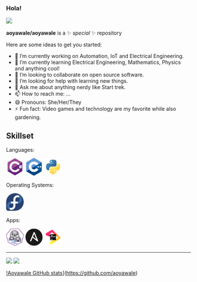 ### Hola!
![](https://en.wikipedia.org/wiki/Flag_of_Puerto_Rico#/media/File:Flag_of_Puerto_Rico.svg)

**aoyawale/aoyawale** is a ✨ _special_ ✨ repository 

Here are some ideas to get you started:

- 🔭 I’m currently working on Automation, IoT and Electrical Engineering.
- 🌱 I’m currently learning Electrical Engineering, Mathematics, Physics and anything cool!
- 👯 I’m looking to collaborate on open source software.
- 🤔 I’m looking for help with learning new things.
- 💬 Ask me about anything nerdy like Start trek.
- 📫 How to reach me: ...
- 😄 Pronouns: She/Her/They
- ⚡ Fun fact: Video games and technology are my favorite while also gardening.

## Skillset

Languages:
<p align="left">
  <img alt="C#" width="48px" height="48px" src="https://raw.githubusercontent.com/devicons/devicon/master/icons/csharp/csharp-original.svg" />
  <img alt="C++" width="48px" height="48px" src="https://raw.githubusercontent.com/devicons/devicon/master/icons/cplusplus/cplusplus-original.svg" />
  <img alt="Python" width="48px" height="48px" src="https://raw.githubusercontent.com/devicons/devicon/master/icons/python/python-original.svg" />
</p>

Operating Systems:
<p align="left">
  <img alt="Fedora" width="48px" height="48px" src="https://github.com/devicons/devicon/blob/master/icons/fedora/fedora-original.svg" />
</p>

Apps:
<p align="left">
  <img alt="Podman" width="48px" height="48px" src="https://github.com/devicons/devicon/blob/master/icons/podman/podman-original.svg" />
  <img alt="Ansible" width="48px" height="48px" src="https://github.com/devicons/devicon/blob/master/icons/ansible/ansible-plain.svg" />
  <img alt="Jetbrains IDEs" width="48px" height="48px" src="https://raw.githubusercontent.com/devicons/devicon/master/icons/jetbrains/jetbrains-original.svg" />
</p>

---
<p>
  <img height="192px" src="https://github-readme-stats.vercel.app/api?username=aoyawale&show_icons=true&include_all_commits=true&theme=dark" />
  <img height="192px" src="https://github-readme-stats.vercel.app/api/top-langs/?username=aoyawale&layout=compact&langs_count=10&theme=dark" />
</p>

[!Aoyawale GitHub stats](https://github-readme-stats.vercel.app/api?username=maoyawale&show_icons=true&theme=onedark&include_all_commits=true&hide_border=true)](https://github.com/aoyawale)



